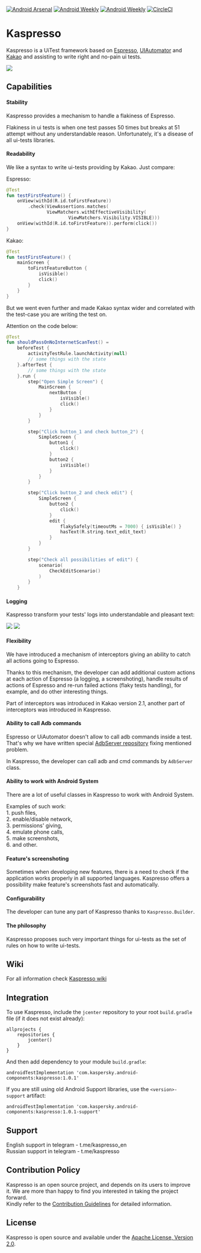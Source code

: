 [![Android Arsenal](https://img.shields.io/badge/Android%20Arsenal-Kaspresso-green.svg?style=flat )]( https://android-arsenal.com/details/1/7896)
[![Android Weekly](https://img.shields.io/badge/Android%20Weekly-383-green.svg)](http://androidweekly.net/issues/issue-383)
[![Android Weekly](https://img.shields.io/badge/Android%20Weekly-392-green.svg)](http://androidweekly.net/issues/issue-392)
[![CircleCI](https://circleci.com/gh/KasperskyLab/Kaspresso.svg?style=svg)](https://circleci.com/gh/KasperskyLab/Kaspresso)

# Kaspresso

Kaspresso is a UiTest framework based on [Espresso](https://developer.android.com/training/testing/espresso), 
[UIAutomator](https://developer.android.com/training/testing/ui-automator) and 
[Kakao](https://github.com/agoda-com/Kakao) and assisting to write right and no-pain ui tests.

![](https://habrastorage.org/webt/dw/jh/9k/dwjh9kypjl637kxj8tiaxwjvtp0.png)

## Capabilities

#### Stability 

Kaspresso provides a mechanism to handle a flakiness of Espresso. 

Flakiness in ui tests is when one test passes 50 times but breaks at 51 attempt without any understandable reason. 
Unfortunately, it's a disease of all ui-tests libraries.  
#### Readability

We like a syntax to write ui-tests providing by Kakao. Just compare: 

Espresso:
```kotlin
@Test
fun testFirstFeature() {
    onView(withId(R.id.toFirstFeature))
        .check(ViewAssertions.matches(
               ViewMatchers.withEffectiveVisibility(
                       ViewMatchers.Visibility.VISIBLE)))
    onView(withId(R.id.toFirstFeature)).perform(click())
}
```
Kakao:
```kotlin
@Test
fun testFirstFeature() {
    mainScreen {
        toFirstFeatureButton {
            isVisible()
            click()
        }
    }
}
```
But we went even further and made Kakao syntax wider and correlated with the test-case you are writing the test on. 

Attention on the code below:
```kotlin
@Test
fun shouldPassOnNoInternetScanTest() =
    beforeTest {
        activityTestRule.launchActivity(null)
        // some things with the state
    }.afterTest {
        // some things with the state
    }.run {
        step("Open Simple Screen") {
            MainScreen {
                nextButton {
                    isVisible()
                    click()
                }
            }
        }

        step("Click button_1 and check button_2") {
            SimpleScreen {
                button1 {
                    click()
                }
                button2 {
                    isVisible()
                }
            }
        }

        step("Click button_2 and check edit") {
            SimpleScreen {
                button2 {
                    click()
                }
                edit {
                    flakySafely(timeoutMs = 7000) { isVisible() }
                    hasText(R.string.text_edit_text)
                }
            }
        }

        step("Check all possibilities of edit") {
            scenario(
                CheckEditScenario()
            )
        }
    }
```
#### Logging
Kaspresso transform your tests' logs into understandable and pleasant text:

<img src="https://habrastorage.org/webt/03/nn/qg/03nnqgupdqnwa_i4jwyz1uqq6r0.png" />
<img src="https://habrastorage.org/webt/tq/az/3v/tqaz3vjsgpw0-ivylrfbnuqyiqa.png" />

#### Flexibility

We have introduced a mechanism of interceptors giving an ability to catch all actions going to Espresso. 

Thanks to this mechanism, the developer can add additional custom actions at each action of Espresso (a logging, a screenshoting), 
handle results of actions of Espresso and re-run failed actions (flaky tests handling), for example, and do other interesting things. 

Part of interceptors was introduced in Kakao version 2.1, another part of interceptors was introduced in Kaspresso.
#### Ability to call Adb commands

Espresso or UiAutomator doesn't allow to call adb commands inside a test. 
That's why we have written special [AdbServer repository](https://github.com/KasperskyLab/AdbServer) fixing mentioned problem. 

In Kaspresso, the developer can call adb and cmd commands by ```AdbServer``` class.  
#### Ability to work with Android System

There are a lot of useful classes in Kaspresso to work with Android System. 

Examples of such work: <br> 
    1. push files, <br>
    2. enable/disable network, <br>
    3. permissions' giving, <br>
    4. emulate phone calls, <br>
    5. make screenshots, <br>
    6. and other.<br>
#### Feature's screenshoting

Sometimes when developing new features, there is a need to check if the application works properly in all supported languages.
Kaspresso offers a possibility make feature's screenshots fast and automatically. 
#### Configurability

The developer can tune any part of Kaspresso thanks to ```Kaspresso.Builder```.
#### The philosophy

Kaspresso proposes such very important things for ui-tests as the set of rules on how to write ui-tests.

## Wiki
For all information check [Kaspresso wiki](https://github.com/KasperskyLab/Kaspresso/blob/master/wiki/00.%20Home.md)

## Integration

To use Kaspresso, include the `jcenter` repository to your root `build.gradle` file (if it does not exist already):

```
allprojects {
    repositories {
        jcenter()
    }
}
```

And then add dependency to your module `build.gradle`:

```
androidTestImplementation 'com.kaspersky.android-components:kaspresso:1.0.1'
```

If you are still using old Android Support libraries, use the `<version>-support` artifact:

```
androidTestImplementation 'com.kaspersky.android-components:kaspresso:1.0.1-support'
```

## Support
English support in telegram - t.me/kaspresso_en <br>
Russian support in telegram - t.me/kaspresso

## Contribution Policy
Kaspresso is an open source project, and depends on its users to improve it. We are more than happy to find you interested in taking the project forward. <br>
Kindly refer to the [Contribution Guidelines](https://github.com/KasperskyLab/Kaspresso/blob/master/CONTRIBUTING.md) for detailed information. <br>

## License
Kaspresso is open source and available under the [Apache License, Version 2.0](https://github.com/KasperskyLab/Kaspresso/blob/master/LICENSE).

